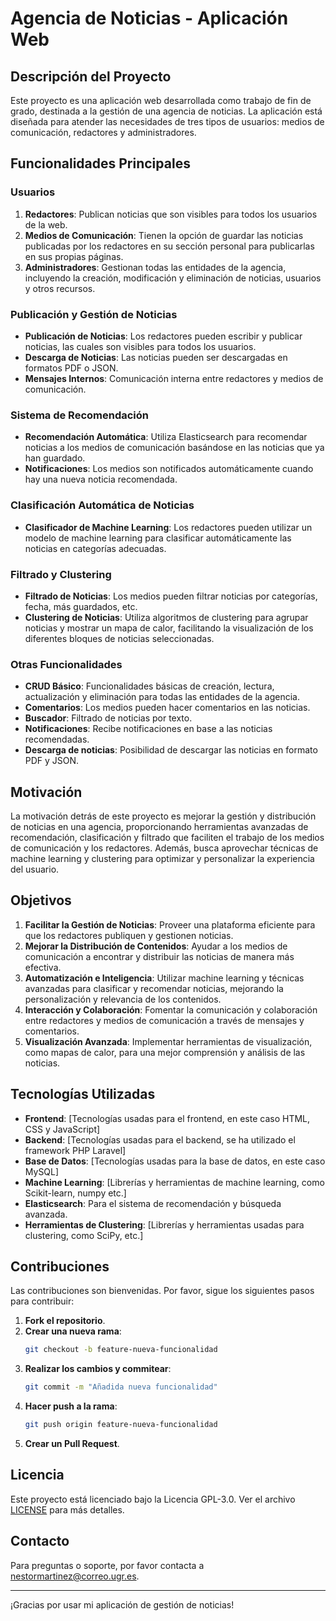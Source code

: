 # Agencia de Noticias - Aplicación Web

## Descripción del Proyecto

Este proyecto es una aplicación web desarrollada como trabajo de fin de grado, destinada a la gestión de una agencia de noticias. La aplicación está diseñada para atender las necesidades de tres tipos de usuarios: medios de comunicación, redactores y administradores.

## Funcionalidades Principales

### Usuarios
1. **Redactores**: Publican noticias que son visibles para todos los usuarios de la web.
2. **Medios de Comunicación**: Tienen la opción de guardar las noticias publicadas por los redactores en su sección personal para publicarlas en sus propias páginas.
3. **Administradores**: Gestionan todas las entidades de la agencia, incluyendo la creación, modificación y eliminación de noticias, usuarios y otros recursos.

### Publicación y Gestión de Noticias
- **Publicación de Noticias**: Los redactores pueden escribir y publicar noticias, las cuales son visibles para todos los usuarios.
- **Descarga de Noticias**: Las noticias pueden ser descargadas en formatos PDF o JSON.
- **Mensajes Internos**: Comunicación interna entre redactores y medios de comunicación.

### Sistema de Recomendación
- **Recomendación Automática**: Utiliza Elasticsearch para recomendar noticias a los medios de comunicación basándose en las noticias que ya han guardado.
- **Notificaciones**: Los medios son notificados automáticamente cuando hay una nueva noticia recomendada.

### Clasificación Automática de Noticias
- **Clasificador de Machine Learning**: Los redactores pueden utilizar un modelo de machine learning para clasificar automáticamente las noticias en categorías adecuadas.

### Filtrado y Clustering
- **Filtrado de Noticias**: Los medios pueden filtrar noticias por categorías, fecha, más guardados, etc.
- **Clustering de Noticias**: Utiliza algoritmos de clustering para agrupar noticias y mostrar un mapa de calor, facilitando la visualización de los diferentes bloques de noticias seleccionadas.

### Otras Funcionalidades
- **CRUD Básico**: Funcionalidades básicas de creación, lectura, actualización y eliminación para todas las entidades de la agencia.
- **Comentarios**: Los medios pueden hacer comentarios en las noticias.
- **Buscador**: Filtrado de noticias por texto.
- **Notificaciones**: Recibe notificaciones en base a las noticias recomendadas.
- **Descarga de noticias**: Posibilidad de descargar las noticias en formato PDF y JSON.

## Motivación

La motivación detrás de este proyecto es mejorar la gestión y distribución de noticias en una agencia, proporcionando herramientas avanzadas de recomendación, clasificación y filtrado que faciliten el trabajo de los medios de comunicación y los redactores. Además, busca aprovechar técnicas de machine learning y clustering para optimizar y personalizar la experiencia del usuario.

## Objetivos

1. **Facilitar la Gestión de Noticias**: Proveer una plataforma eficiente para que los redactores publiquen y gestionen noticias.
2. **Mejorar la Distribución de Contenidos**: Ayudar a los medios de comunicación a encontrar y distribuir las noticias de manera más efectiva.
3. **Automatización e Inteligencia**: Utilizar machine learning y técnicas avanzadas para clasificar y recomendar noticias, mejorando la personalización y relevancia de los contenidos.
4. **Interacción y Colaboración**: Fomentar la comunicación y colaboración entre redactores y medios de comunicación a través de mensajes y comentarios.
5. **Visualización Avanzada**: Implementar herramientas de visualización, como mapas de calor, para una mejor comprensión y análisis de las noticias.

## Tecnologías Utilizadas

- **Frontend**: [Tecnologías usadas para el frontend, en este caso HTML, CSS y JavaScript]
- **Backend**: [Tecnologías usadas para el backend, se ha utilizado el framework PHP Laravel]
- **Base de Datos**: [Tecnologías usadas para la base de datos, en este caso MySQL]
- **Machine Learning**: [Librerías y herramientas de machine learning, como Scikit-learn, numpy etc.]
- **Elasticsearch**: Para el sistema de recomendación y búsqueda avanzada.
- **Herramientas de Clustering**: [Librerías y herramientas usadas para clustering, como SciPy, etc.]

## Contribuciones

Las contribuciones son bienvenidas. Por favor, sigue los siguientes pasos para contribuir:

1. **Fork el repositorio**.
2. **Crear una nueva rama**:
    ```bash
    git checkout -b feature-nueva-funcionalidad
    ```
3. **Realizar los cambios y commitear**:
    ```bash
    git commit -m "Añadida nueva funcionalidad"
    ```
4. **Hacer push a la rama**:
    ```bash
    git push origin feature-nueva-funcionalidad
    ```
5. **Crear un Pull Request**.

## Licencia

Este proyecto está licenciado bajo la Licencia GPL-3.0. Ver el archivo [LICENSE](LICENSE) para más detalles.

## Contacto

Para preguntas o soporte, por favor contacta a [nestormartinez@correo.ugr.es](mailto:nestormartinez@correo.ugr.es).

---

¡Gracias por usar mi aplicación de gestión de noticias!
